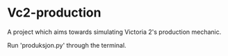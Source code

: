 # Vc2-production
A project which aims towards simulating Victoria 2's production mechanic.


Run 'produksjon.py' through the terminal.
